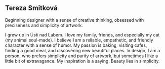 
## Tereza Smitková

Beginning designer with a sense of creative thinking, obsessed with preciseness and simplicity of artwork. 

I grew up in Ústí nad Labem. I love my family, friends, and especially my cat (my animal soul-made). I believe I am a reliable, empathetic, and friendly character with a sense of humor. My passion is baking, visiting cafes, finding a good meal, and discovering new beautiful places. In design, I am a person, who prefers simplicity and purity of artwork, but sometimes I like a little bit of extravagance. My inspiration is a saying: Beauty lies in simplicity. 
